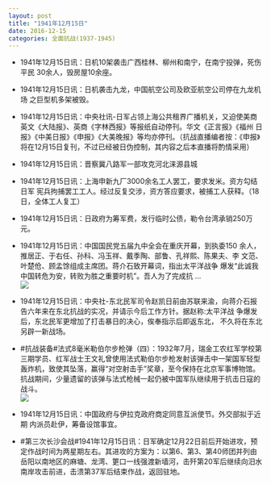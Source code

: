 ```yaml
---
layout: post
title: "1941年12月15日"
date: 2016-12-15
categories: 全面抗战(1937-1945)
---
```


<meta name="referrer" content="no-referrer" />

- 1941年12月15日讯：日机10架袭击广西桂林、柳州和南宁，在南宁投弹，死伤平民 30余人，毁房屋10余座。 

- 1941年12月15日讯：日机袭击九龙，中国航空公司及欧亚航空公司停在九龙机场 之巨型机多架被毁。 

- 1941年12月15日讯：中央社讯-日军占领上海公共租界广播机关，又迫使美商英文《大陆报》、英商《字林西报》等报纸自动停刊。华文《正言报》《福州 日报》《中美日报》《申报》《大美晚报》等均亦停刊。（抗战直播编者按：《申报》将在12月15日复刊，不过已经被日伪控制，其内容之后本直播将酌情采用） 

- 1941年12月15日讯：晋察冀八路军一部攻克河北涞源县城 

- 1941年12月15日讯：上海申新九厂3000余名工人罢工，要求发米。资方勾结日军 宪兵拘捕罢工工人。经过反复交涉，资方答应要求，被捕工人获释。（18 日，全体工人复工） 

- 1941年12月15日讯：日政府为筹军费，发行临时公债，勒令台湾承销250万元。 

- 1941年12月15日讯：中国国民党五届九中全会在重庆开幕，到执委150 余人，推居正、于右任、孙科、冯玉祥、戴季陶、部鲁、孔祥熙、陈果夫、李 文范、叶楚伧、顾孟馀组成主席团。蒋介石致开幕词，指出太平洋战争 爆发“此诚我中国转危为安，转败为胜之重要时机”。吾人为了完成抗  ... <br/><img src="https://ww3.sinaimg.cn/large/aca367d8jw1farcbr67x0j20c80bxmyt.jpg" />

- 1941年12月15日讯：中央社-东北民军司令赵凯日前由苏联来渝，向蒋介石报 告六年来在东北抗战的实况，并请示今后工作方针。据赵称:太平洋战 争爆发后，东北民军更增加了打击暴日的决心，俟奉指示后即返东北， 不久将在东北另辟一新战场。 

- #抗战装备#法式8毫米勒伯尔步枪弹（四）：1932年7月，瑞金工农红军学校第三期学员、红军战士王文礼曾使用法式勒伯尔步枪发射该弹击中一架国军轻型轰炸机，致使其坠落，赢得“对空射击手”奖章，至今保持在北京军事博物馆。抗战期间，少量遗留的该弹与法式枪械一起仍被中国军队继续用于抗击日寇的战斗。 <br/><img src="https://ww1.sinaimg.cn/large/aca367d8jw1far8v3jvhfj204i0h8t9o.jpg" />

- 1941年12月15日讯：中国政府与伊拉克政府商定同意互派使节。外交部拟于近期 内派员赴伊，筹备设馆事宜。 

- #第三次长沙会战#1941年12月15日讯：日军确定12月22日前后开始进攻，预定作战时间为两星期左右。其进攻的方案为：以第6、第3、第40师团并列由岳阳以南地区的麻塘、龙湾、筻口一线强渡新墙河，击歼第20军后继续向汨水南岸攻击前进，击溃第37军后结束作战，返回驻地。 

